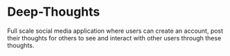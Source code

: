 # Deep-Thoughts
Full scale social media application where users can create an account, post their thoughts for others to see and interact with other users through these thoughts.
